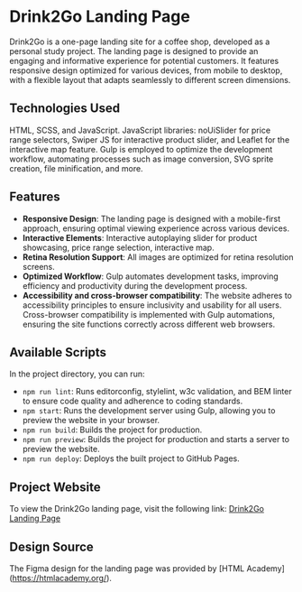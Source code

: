 # Drink2Go Landing Page

Drink2Go is a one-page landing site for a coffee shop, developed as a personal study project. The landing page is designed to provide an engaging and informative experience for potential customers. It features responsive design optimized for various devices, from mobile to desktop, with a flexible layout that adapts seamlessly to different screen dimensions.

## Technologies Used

HTML, SCSS, and JavaScript. 
JavaScript libraries: noUiSlider for price range selectors, Swiper JS for interactive product slider, and Leaflet for the interactive map feature. 
Gulp is employed to optimize the development workflow, automating processes such as image conversion, SVG sprite creation, file minification, and more.

## Features

- **Responsive Design**: The landing page is designed with a mobile-first approach, ensuring optimal viewing experience across various devices.
- **Interactive Elements**: Interactive autoplaying slider for product showcasing, price range selection, interactive map.
- **Retina Resolution Support**: All images are optimized for retina resolution screens.
- **Optimized Workflow**: Gulp automates development tasks, improving efficiency and productivity during the development process.
- **Accessibility and cross-browser compatibility**: The website adheres to accessibility principles to ensure inclusivity and usability for all users. Cross-browser compatibility is implemented with Gulp automations, ensuring the site functions correctly across different web browsers.

## Available Scripts

In the project directory, you can run:

- `npm run lint`: Runs editorconfig, stylelint, w3c validation, and BEM linter to ensure code quality and adherence to coding standards.
- `npm start`: Runs the development server using Gulp, allowing you to preview the website in your browser.
- `npm run build`: Builds the project for production.
- `npm run preview`: Builds the project for production and starts a server to preview the website.
- `npm run deploy`: Deploys the built project to GitHub Pages.

## Project Website

To view the Drink2Go landing page, visit the following link: [Drink2Go Landing Page](https://sashadudkina5.github.io/Drink2Go-landing-page/)

## Design Source

The Figma design for the landing page was provided by [HTML Academy] (https://htmlacademy.org/).

